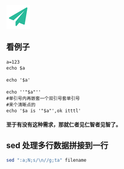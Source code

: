 <!--
author: yanliang.zhao
head: http://blog.itttl.com/logo_miao.png
date: 2015-12-14
title: Shell中单引号引用$变量
tags: shell,单引号 
category: Shell
status: publist
summary: 应用场景:单引号里引用$变量
-->

![gitblog-logo](./img/logo_64x64.png)
## 看例子
```
a=123
echo $a

echo '$a'

echo ''"$a"''
#单引号内再嵌套一个双引号套单引号
#来个清晰点的
echo '$a is '"$a"',ok itttl'
```
#### 至于有没有这种需求，那就仁者见仁智者见智了。

## sed 处理多行数据拼接到一行
```bash
sed ":a;N;s/\n//g;ta" filename
```
